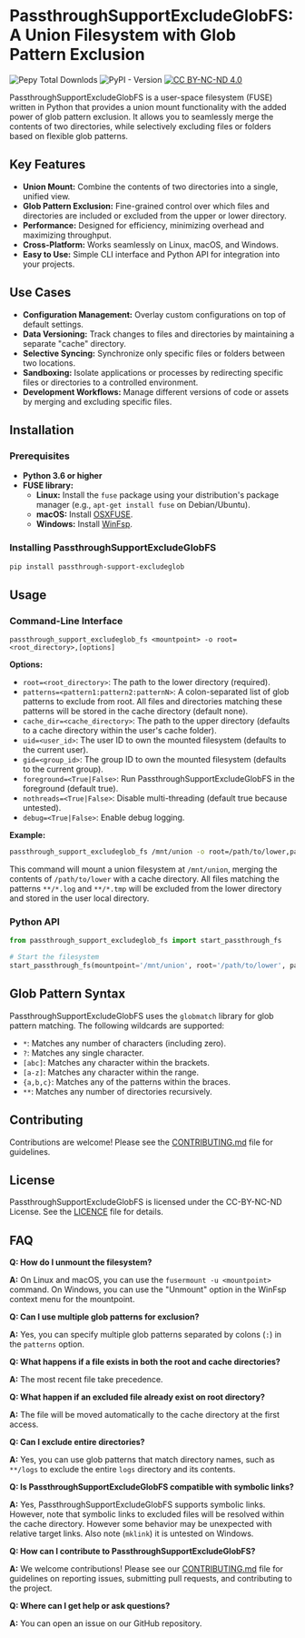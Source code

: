 # PassthroughSupportExcludeGlobFS: A Union Filesystem with Glob Pattern Exclusion

![Pepy Total Downlods](https://img.shields.io/pepy/dt/passthrough-support-excludeglob-fs)
![PyPI - Version](https://img.shields.io/pypi/v/passthrough-support-excludeglob-fs)
[![CC BY-NC-ND 4.0](https://img.shields.io/badge/License-CC%20BY--NC--ND%204.0-lightgrey.svg)](http://creativecommons.org/licenses/by-nc-nd/4.0/)

PassthroughSupportExcludeGlobFS is a user-space filesystem (FUSE) written in Python that provides a union mount functionality with the added power of glob pattern exclusion. It allows you to seamlessly merge the contents of two directories, while selectively excluding files or folders based on flexible glob patterns.

## Key Features

- **Union Mount:** Combine the contents of two directories into a single, unified view.
- **Glob Pattern Exclusion:** Fine-grained control over which files and directories are included or excluded from the upper or lower directory.
- **Performance:** Designed for efficiency, minimizing overhead and maximizing throughput.
- **Cross-Platform:** Works seamlessly on Linux, macOS, and Windows.
- **Easy to Use:** Simple CLI interface and Python API for integration into your projects.

## Use Cases

- **Configuration Management:** Overlay custom configurations on top of default settings.
- **Data Versioning:** Track changes to files and directories by maintaining a separate "cache" directory.
- **Selective Syncing:** Synchronize only specific files or folders between two locations.
- **Sandboxing:** Isolate applications or processes by redirecting specific files or directories to a controlled environment.
- **Development Workflows:** Manage different versions of code or assets by merging and excluding specific files.

## Installation

### Prerequisites

- **Python 3.6 or higher**
- **FUSE library:**
    - **Linux:** Install the `fuse` package using your distribution's package manager (e.g., `apt-get install fuse` on Debian/Ubuntu).
    - **macOS:** Install [OSXFUSE](https://osxfuse.github.io/).
    - **Windows:** Install [WinFsp](https://winfsp.dev/).

### Installing PassthroughSupportExcludeGlobFS

```bash
pip install passthrough-support-excludeglob
```

## Usage

### Command-Line Interface

```
passthrough_support_excludeglob_fs <mountpoint> -o root=<root_directory>,[options]
```

**Options:**

- `root=<root_directory>`: The path to the lower directory (required).
- `patterns=<pattern1:pattern2:patternN>`: A colon-separated list of glob patterns to exclude from root. All files and directories matching these patterns will be stored in the cache directory (default none).
- `cache_dir=<cache_directory>`: The path to the upper directory (defaults to a cache directory within the user's cache folder).
- `uid=<user_id>`: The user ID to own the mounted filesystem (defaults to the current user).
- `gid=<group_id>`: The group ID to own the mounted filesystem (defaults to the current group).
- `foreground=<True|False>`: Run PassthroughSupportExcludeGlobFS in the foreground (default true).
- `nothreads=<True|False>`: Disable multi-threading (default true because untested).
- `debug=<True|False>`: Enable debug logging.

**Example:**

```bash
passthrough_support_excludeglob_fs /mnt/union -o root=/path/to/lower,patterns='**/*.log:**/*.tmp'
```

This command will mount a union filesystem at `/mnt/union`, merging the contents of `/path/to/lower` with a cache directory. All files matching the patterns `**/*.log` and `**/*.tmp` will be excluded from the lower directory and stored in the  user local directory.

### Python API

```python
from passthrough_support_excludeglob_fs import start_passthrough_fs

# Start the filesystem
start_passthrough_fs(mountpoint='/mnt/union', root='/path/to/lower', patterns=['**/*.log', '**/*.tmp'], cache_dir='/path/to/cache' )
```

## Glob Pattern Syntax

PassthroughSupportExcludeGlobFS uses the `globmatch` library for glob pattern matching. The following wildcards are supported:

- `*`: Matches any number of characters (including zero).
- `?`: Matches any single character.
- `[abc]`: Matches any character within the brackets.
- `[a-z]`: Matches any character within the range.
- `{a,b,c}`: Matches any of the patterns within the braces.
- `**`: Matches any number of directories recursively.

## Contributing

Contributions are welcome! Please see the [CONTRIBUTING.md](CONTRIBUTING.md) file for guidelines.

## License

PassthroughSupportExcludeGlobFS is licensed under the CC-BY-NC-ND License. See the [LICENCE](LICENCE) file for details.



## FAQ

**Q: How do I unmount the filesystem?**

**A:** On Linux and macOS, you can use the `fusermount -u <mountpoint>` command. On Windows, you can use the "Unmount" option in the WinFsp context menu for the mountpoint.

**Q: Can I use multiple glob patterns for exclusion?**

**A:** Yes, you can specify multiple glob patterns separated by colons (`:`) in the `patterns` option.

**Q: What happens if a file exists in both the root and cache directories?**

**A:** The most recent file take precedence.

**Q: What happen if an excluded file already exist on root directory?**

**A:** The file will be moved automatically to the cache directory at the first access. 

**Q: Can I exclude entire directories?**

**A:** Yes, you can use glob patterns that match directory names, such as `**/logs` to exclude the entire `logs` directory and its contents.

**Q: Is PassthroughSupportExcludeGlobFS compatible with symbolic links?**

**A:** Yes, PassthroughSupportExcludeGlobFS supports symbolic links. However, note that symbolic links to excluded files will be resolved within the cache directory. However some behavior may be unexpected with relative target links. Also note (`mklink`) it is untested on Windows.

**Q: How can I contribute to PassthroughSupportExcludeGlobFS?**

**A:** We welcome contributions! Please see our [CONTRIBUTING.md](CONTRIBUTING.md) file for guidelines on reporting issues, submitting pull requests, and contributing to the project.

**Q: Where can I get help or ask questions?**

**A:** You can open an issue on our GitHub repository.